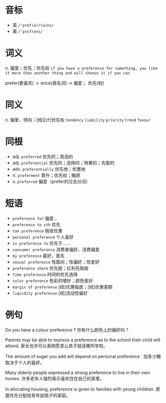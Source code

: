 # 音标

- 英 `/'pref(ə)r(ə)ns/`
- 美 `/'prɛfrəns/`

# 词义

n. 偏爱；优先；优先权
`if you have a preference for something, you like it more than another thing and will choose it if you can`



prefer(更喜欢) ＋ ence(表名词) → 偏爱； 优先(权)

# 同义

n. 偏爱，倾向；[经][计]优先权
`tendency` `liability` `priority` `trend` `favour`

# 同根

- adj. `preferred` 优先的；首选的
- adj. `preferential` 优先的；选择的；特惠的；先取的
- adv. `preferentially` 优先地；优惠地
- n. `preferment` 晋升；优先权；酶原
- v. `preferred` 偏爱（prefer的过去分词）

# 短语

- `preference for` 偏爱…
- `preference to sth` 优先
- `tax preference` 税收优惠
- `personal preference` 个人喜好
- `in preference to` 优先于……
- `consumer preference` 消费者偏好，消费偏爱
- `by preference` 最好，首先
- `sexual preference` 性取向；性偏好；性爱好
- `preference share` 优先股；红利先取股
- `time preference` 时间的优先选择
- `color preference` 色彩的嗜好；颜色爱好
- `margin of preference` [经]优惠幅度；[经]优惠差额
- `liquidity preference` [经]流动性偏好

# 例句

Do you have a colour preference ?
你有什么颜色上的偏好吗？

Parents may be able to express a preference as to the school their child will attend.
家长也许可以表明愿意让孩子就读哪所学校。

The amount of sugar you add will depend on personal preference .
加多少糖取决于个人的喜好。

Many elderly people expressed a strong preference to live in their own homes.
许多老年人强烈表示喜欢住在自己的家里。

In allocating housing, preference is given to families with young children.
房屋优先分配给有年幼孩子的家庭。


